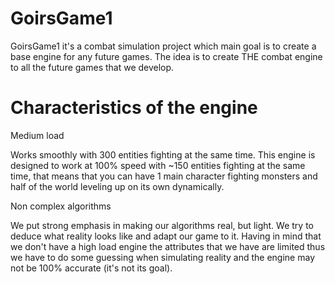 GoirsGame1
==========

GoirsGame1 it's a combat simulation project which main goal is to create a base engine for any future games. The idea is to create THE combat engine to all the future games that we develop.

Characteristics of the engine
==========

Medium load

Works smoothly with 300 entities fighting at the same time. This engine is designed to work at 100% speed with ~150 entities fighting at the same time, that means that you can have 1 main character fighting monsters and half of the world leveling up on its own dynamically.

Non complex algorithms

We put strong emphasis in making our algorithms real, but light. We try to deduce what reality looks like and adapt our game to it. Having in mind that we don't have a high load engine the attributes that we have are limited thus we have to do some guessing when simulating reality and the engine may not be 100% accurate (it's not its goal).
